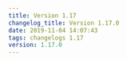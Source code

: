 ```yaml
---
title: Version 1.17
changelog_title: Version 1.17.0
date: 2019-11-04 14:07:43 
tags: changelogs 1.17
version: 1.17.0
---
```

<script src="https://gist.github.com/spinnaker-release/d20d6f7999cd22b860cacf7cb0a041ab.js"/>